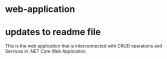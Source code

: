 # web-application
# updates to readme file
This is the web application that is interconnected with CRUD operations and Services in .NET Core Web Application
